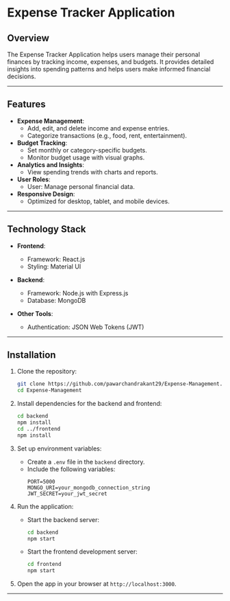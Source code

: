 # Expense Tracker Application

## Overview
The Expense Tracker Application helps users manage their personal finances by tracking income, expenses, and budgets. It provides detailed insights into spending patterns and helps users make informed financial decisions.

---

## Features

- **Expense Management**:
  - Add, edit, and delete income and expense entries.
  - Categorize transactions (e.g., food, rent, entertainment).
- **Budget Tracking**:
  - Set monthly or category-specific budgets.
  - Monitor budget usage with visual graphs.
- **Analytics and Insights**:
  - View spending trends with charts and reports.
- **User Roles**:
  - User: Manage personal financial data.
- **Responsive Design**:
  - Optimized for desktop, tablet, and mobile devices.

---

## Technology Stack

- **Frontend**:
  - Framework: React.js
  - Styling: Material UI

- **Backend**:
  - Framework: Node.js with Express.js
  - Database: MongoDB

- **Other Tools**:
  - Authentication: JSON Web Tokens (JWT)

---

## Installation

1. Clone the repository:
   ```bash
   git clone https://github.com/pawarchandrakant29/Expense-Management.git
   cd Expense-Management
   ```

2. Install dependencies for the backend and frontend:
   ```bash
   cd backend
   npm install
   cd ../frontend
   npm install
   ```

3. Set up environment variables:
   - Create a `.env` file in the `backend` directory.
   - Include the following variables:
     ```env
     PORT=5000
     MONGO_URI=your_mongodb_connection_string
     JWT_SECRET=your_jwt_secret
     ```

4. Run the application:
   - Start the backend server:
     ```bash
     cd backend
     npm start
     ```
   - Start the frontend development server:
     ```bash
     cd frontend
     npm start
     ```

5. Open the app in your browser at `http://localhost:3000`.

---

